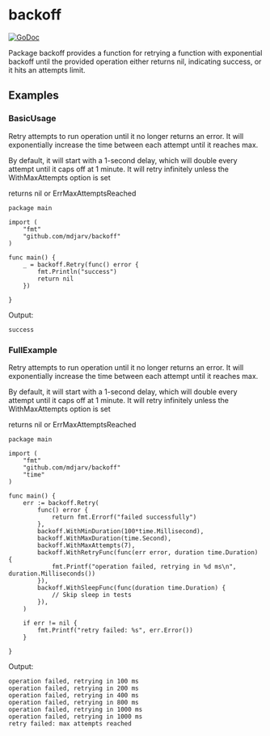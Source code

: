 # backoff

[![GoDoc](https://img.shields.io/badge/pkg.go.dev-doc-blue)](https://pkg.go.dev/github.com/mdjarv/backoff)

Package backoff provides a function for retrying a function with exponential backoff until the
provided operation either returns nil, indicating success, or it hits an attempts limit.

## Examples

### BasicUsage

Retry attempts to run operation until it no longer returns an error.
It will exponentially increase the time between each attempt until it reaches max.

By default, it will start with a 1-second delay, which will double every attempt until it caps off at 1 minute.
It will retry infinitely unless the WithMaxAttempts option is set

returns nil or ErrMaxAttemptsReached

```golang
package main

import (
	"fmt"
	"github.com/mdjarv/backoff"
)

func main() {
	_ = backoff.Retry(func() error {
		fmt.Println("success")
		return nil
	})

}

```

 Output:

```
success
```

### FullExample

Retry attempts to run operation until it no longer returns an error.
It will exponentially increase the time between each attempt until it reaches max.

By default, it will start with a 1-second delay, which will double every attempt until it caps off at 1 minute.
It will retry infinitely unless the WithMaxAttempts option is set

returns nil or ErrMaxAttemptsReached

```golang
package main

import (
	"fmt"
	"github.com/mdjarv/backoff"
	"time"
)

func main() {
	err := backoff.Retry(
		func() error {
			return fmt.Errorf("failed successfully")
		},
		backoff.WithMinDuration(100*time.Millisecond),
		backoff.WithMaxDuration(time.Second),
		backoff.WithMaxAttempts(7),
		backoff.WithRetryFunc(func(err error, duration time.Duration) {
			fmt.Printf("operation failed, retrying in %d ms\n", duration.Milliseconds())
		}),
		backoff.WithSleepFunc(func(duration time.Duration) {
			// Skip sleep in tests
		}),
	)

	if err != nil {
		fmt.Printf("retry failed: %s", err.Error())
	}

}

```

 Output:

```
operation failed, retrying in 100 ms
operation failed, retrying in 200 ms
operation failed, retrying in 400 ms
operation failed, retrying in 800 ms
operation failed, retrying in 1000 ms
operation failed, retrying in 1000 ms
retry failed: max attempts reached
```
